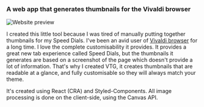 ### A web app that generates thumbnails for the Vivaldi browser

![Website preview](https://vivaldi-thumbnails.netlify.com/og-image.png)

I created this little tool because I was tired of manually putting together thumbnails for my Speed Dials.
I've been an avid user of [Vivaldi browser](https://vivaldi.com/) for a long time. I love the complete customisability it provides. It provides a great new tab experience called Speed Dials, but the thumbnails it generates are based on a screenshot of the page which doesn't provide a lot of information. That's why I created VTG, it creates thumbnails that are readable at a glance, and fully customisable so they will always match your theme.

It's created using React (CRA) and Styled-Components. All image processing is done on the client-side, using the Canvas API.